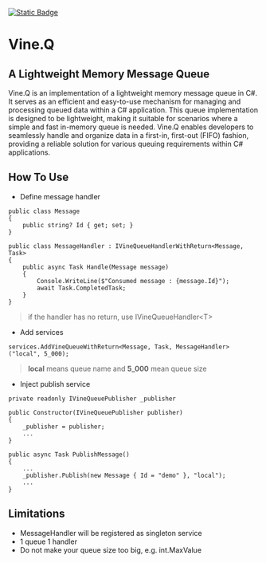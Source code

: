 [![Static Badge](https://img.shields.io/badge/nuget-1.0.1-blue)](https://www.nuget.org/packages/Vine.Q/)
# Vine.Q
## A Lightweight Memory Message Queue
Vine.Q is an implementation of a lightweight memory message queue in C#. It serves as an efficient and easy-to-use mechanism for managing and processing queued data within a C# application. This queue implementation is designed to be lightweight, making it suitable for scenarios where a simple and fast in-memory queue is needed. Vine.Q enables developers to seamlessly handle and organize data in a first-in, first-out (FIFO) fashion, providing a reliable solution for various queuing requirements within C# applications.

## How To Use
* Define message handler
```
public class Message
{
    public string? Id { get; set; }
}

public class MessageHandler : IVineQueueHandlerWithReturn<Message, Task>
{
    public async Task Handle(Message message)
    {
        Console.WriteLine($"Consumed message : {message.Id}");
        await Task.CompletedTask;
    }
}
```
> if the handler has no return, use IVineQueueHandler\<T\>

* Add services
```
services.AddVineQueueWithReturn<Message, Task, MessageHandler>("local", 5_000);
```
> **local** means queue name and **5_000** mean queue size

* Inject publish service
```
private readonly IVineQueuePublisher _publisher

public Constructor(IVineQueuePublisher publisher)
{
    _publisher = publisher;
    ...
}

public async Task PublishMessage()
{
    ...
    _publisher.Publish(new Message { Id = "demo" }, "local");
    ...
}
```
## Limitations
* MessageHandler will be registered as singleton service
* 1 queue 1 handler
* Do not make your queue size too big, e.g. int.MaxValue
